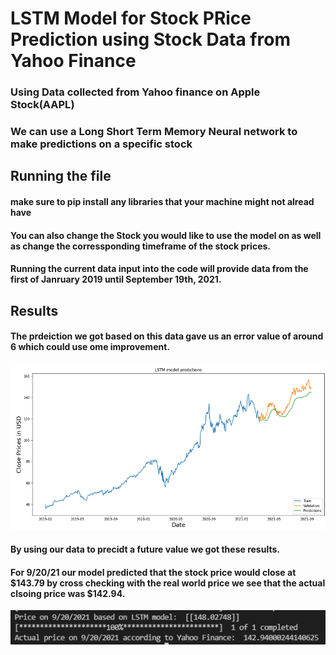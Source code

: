 # LSTM Model for Stock PRice Prediction using Stock Data from Yahoo Finance

### Using Data collected from Yahoo finance on Apple Stock(AAPL)
### We can use a Long Short Term Memory Neural network to make predictions on a specific stock

## Running the file
#### make sure to pip install any libraries that your machine might not alread have

#### You can also change the Stock you would like to use the model on as well as change the corressponding timeframe of the stock prices.

#### Running the current data input into the code will provide data from the first of Janruary 2019 until September 19th, 2021.

## Results
#### The prdeiction we got based on this data gave us an error value of around 6 which could use ome improvement.

![Stock Prediction Graphed](./images/prediction-graph-results.PNG)


#### By using our data to precidt a future value we got these results.

#### For 9/20/21 our model predicted that the stock price would close at $143.79 by cross checking with the real world price we see that the actual clsoing price was $142.94.

![Stock Prediction Result for 9/20/2021](./images/prediction-result.PNG)